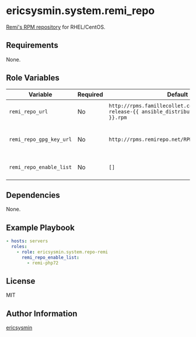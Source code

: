 # ericsysmin.system.remi_repo

[Remi's RPM repository](http://rpms.famillecollet.com/) for RHEL/CentOS.

## Requirements

None.

## Role Variables

| Variable                | Required | Default                                                                                              | Comments                             |
| ----------------------- | -------- | ---------------------------------------------------------------------------------------------------- | ------------------------------------ |
| `remi_repo_url`         | No       | `http://rpms.famillecollet.com/enterprise/remi-release-{{ ansible_distribution_major_version }}.rpm` | Set url for remi repository          |
| `remi_repo_gpg_key_url` | No       | `http://rpms.remirepo.net/RPM-GPG-KEY-remi`                                                          | GPG key location for remi repository |
| `remi_repo_enable_list` | No       | `[]`                                                                                                 | List of repositories to enable       |

## Dependencies

None.

## Example Playbook

```yaml
- hosts: servers
  roles:
    - role: ericsysmin.system.repo-remi
      remi_repo_enable_list:
        - remi-php72
```

## License

MIT

## Author Information

[ericsysmin](https://ericsysmin.com/)
